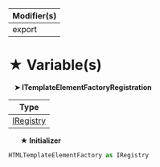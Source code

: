 | Modifier(s)                            |
|----------------------------------------|
| export |

# &#9733; Variable(s)

&nbsp;&nbsp; **&#10148; ITemplateElementFactoryRegistration**

| Type                        |
|-----------------------------|
| [IRegistry](/kernel/interface/di/iregistry) |

&nbsp;&nbsp;&nbsp;&nbsp;&nbsp; **&#9733; Initializer**

```ts
HTMLTemplateElementFactory as IRegistry
```